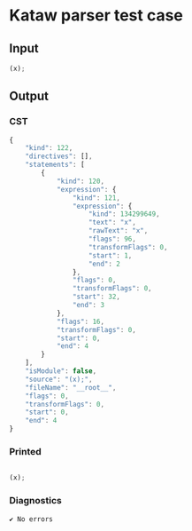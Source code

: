 # Kataw parser test case

## Input

`````js
(x);
`````

## Output

### CST

```javascript
{
    "kind": 122,
    "directives": [],
    "statements": [
        {
            "kind": 120,
            "expression": {
                "kind": 121,
                "expression": {
                    "kind": 134299649,
                    "text": "x",
                    "rawText": "x",
                    "flags": 96,
                    "transformFlags": 0,
                    "start": 1,
                    "end": 2
                },
                "flags": 0,
                "transformFlags": 0,
                "start": 32,
                "end": 3
            },
            "flags": 16,
            "transformFlags": 0,
            "start": 0,
            "end": 4
        }
    ],
    "isModule": false,
    "source": "(x);",
    "fileName": "__root__",
    "flags": 0,
    "transformFlags": 0,
    "start": 0,
    "end": 4
}
```

### Printed

```javascript

(x);
```

### Diagnostics

```javascript
✔ No errors
```

